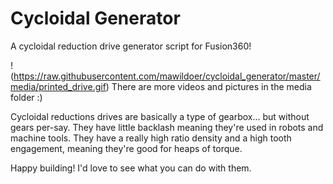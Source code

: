 # Cycloidal Generator
A cycloidal reduction drive generator script for Fusion360!

!(https://raw.githubusercontent.com/mawildoer/cycloidal_generator/master/media/printed_drive.gif)
There are more videos and pictures in the media folder :)

Cycloidal reductions drives are basically a type of gearbox... but without gears per-say. They have little backlash meaning they're used in robots and machine tools. They have a really high ratio density and a high tooth engagement, meaning they're good for heaps of torque.

Happy building! I'd love to see what you can do with them.
